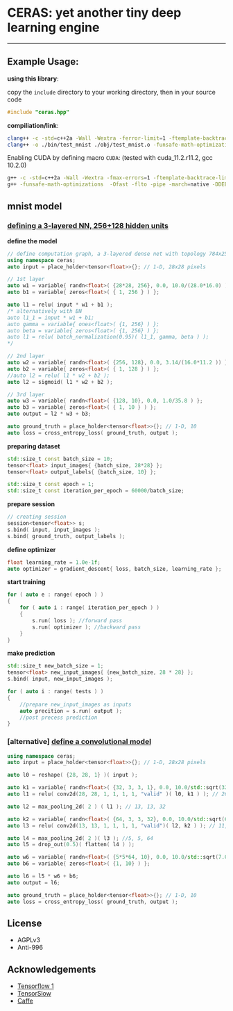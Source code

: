 # CERAS: yet another tiny deep learning engine

----

## Example Usage:

**using this library**:

copy the `include` directory to your working directory, then in your source code

```cpp
#include "ceras.hpp"
```

**compiliation/link**:

```bash
clang++ -c -std=c++2a -Wall -Wextra -ferror-limit=1 -ftemplate-backtrace-limit=0 -funsafe-math-optimizations  -Ofast -flto -pipe -march=native -DDEBUG -o ./obj/test_mnist.o test/mnist.cc
clang++ -o ./bin/test_mnist ./obj/test_mnist.o -funsafe-math-optimizations  -Ofast -flto -pipe -march=native
```

Enabling CUDA by defining macro `CUDA`: (tested with cuda_11.2.r11.2, gcc 10.2.0)

```bash
g++ -c -std=c++2a -Wall -Wextra -fmax-errors=1 -ftemplate-backtrace-limit=0 -funsafe-math-optimizations  -Ofast -flto -pipe -march=native -DDEBUG -DCUDA -o ./obj/test_mnist.o test/mnist.cc
g++ -funsafe-math-optimizations  -Ofast -flto -pipe -march=native -DDEBUG -DCUDA -L/opt/cuda/lib64 -pthread  -lcudart -lcublas -o ./bin/test_mnist ./obj/test_mnist.o -funsafe-math-optimizations  -Ofast -flto -pipe -march=native -DDEBUG -DCUDA -L/opt/cuda/lib64 -pthread  -lcudart -lcublas
```

## mnist model

### [defining a 3-layered NN, 256+128 hidden units](./test/mnist.cc)

**define the model**

```cpp
// define computation graph, a 3-layered dense net with topology 784x256x128x10
using namespace ceras;
auto input = place_holder<tensor<float>>{}; // 1-D, 28x28 pixels

// 1st layer
auto w1 = variable{ randn<float>( {28*28, 256}, 0.0, 10.0/(28.0*16.0) ) };
auto b1 = variable{ zeros<float>( { 1, 256 } ) };

auto l1 = relu( input * w1 + b1 );
/* alternatively with BN
auto l1_1 = input * w1 + b1;
auto gamma = variable{ ones<float>( {1, 256} ) };
auto beta = variable{ zeros<float>( {1, 256} ) };
auto l1 = relu( batch_normalization(0.95)( l1_1, gamma, beta ) );
*/

// 2nd layer
auto w2 = variable{ randn<float>( {256, 128}, 0.0, 3.14/(16.0*11.2 )) };
auto b2 = variable{ zeros<float>( { 1, 128 } ) };
//auto l2 = relu( l1 * w2 + b2 );
auto l2 = sigmoid( l1 * w2 + b2 );

// 3rd layer
auto w3 = variable{ randn<float>( {128, 10}, 0.0, 1.0/35.8 ) };
auto b3 = variable{ zeros<float>( { 1, 10 } ) };
auto output = l2 * w3 + b3;

auto ground_truth = place_holder<tensor<float>>{}; // 1-D, 10
auto loss = cross_entropy_loss( ground_truth, output );
```

**preparing dataset**

```cpp
std::size_t const batch_size = 10;
tensor<float> input_images{ {batch_size, 28*28} };
tensor<float> output_labels{ {batch_size, 10} };

std::size_t const epoch = 1;
std::size_t const iteration_per_epoch = 60000/batch_size;
```

**prepare session**

```cpp
// creating session
session<tensor<float>> s;
s.bind( input, input_images );
s.bind( ground_truth, output_labels );
```

**define optimizer**

```cpp
float learning_rate = 1.0e-1f;
auto optimizer = gradient_descent{ loss, batch_size, learning_rate };
```


**start training**

```cpp
for ( auto e : range( epoch ) )
{
    for ( auto i : range( iteration_per_epoch ) )
    {
        s.run( loss ); //forward pass
        s.run( optimizer ); //backward pass
    }
}
```

**make prediction**

```cpp
std::size_t new_batch_size = 1;
tensor<float> new_input_images{ {new_batch_size, 28 * 28} };
s.bind( input, new_input_images );

for ( auto i : range( tests ) )
{
    //prepare new_input_images as inputs
    auto precition = s.run( output );
    //post precess prediction
}
```

### [alternative] [define a convolutional model](./test/mnist_conv2d.cc)

```cpp
using namespace ceras;
auto input = place_holder<tensor<float>>{}; // 1-D, 28x28 pixels

auto l0 = reshape( {28, 28, 1} )( input );

auto k1 = variable{ randn<float>( {32, 3, 3, 1}, 0.0, 10.0/std::sqrt(32.0*3*3*1) ) };
auto l1 = relu( conv2d(28, 28, 1, 1, 1, 1, "valid" )( l0, k1 ) ); // 26, 26, 32

auto l2 = max_pooling_2d( 2 ) ( l1 ); // 13, 13, 32

auto k2 = variable{ randn<float>( {64, 3, 3, 32}, 0.0, 10.0/std::sqrt(64.0*3*3*1) ) };
auto l3 = relu( conv2d(13, 13, 1, 1, 1, 1, "valid")( l2, k2 ) ); // 11, 11, 64

auto l4 = max_pooling_2d( 2 )( l3 ); //5, 5, 64
auto l5 = drop_out(0.5)( flatten( l4 ) );

auto w6 = variable{ randn<float>( {5*5*64, 10}, 0.0, 10.0/std::sqrt(7.0*7*64*10) ) };
auto b6 = variable{ zeros<float>( {1, 10} ) };

auto l6 = l5 * w6 + b6;
auto output = l6;

auto ground_truth = place_holder<tensor<float>>{}; // 1-D, 10
auto loss = cross_entropy_loss( ground_truth, output );
```

## License

+ AGPLv3
+ Anti-996


## Acknowledgements

+ [Tensorflow 1](https://www.tensorflow.org/)
+ [TensorSlow](https://github.com/danielsabinasz/TensorSlow)
+ [Caffe](https://github.com/BVLC/caffe)

